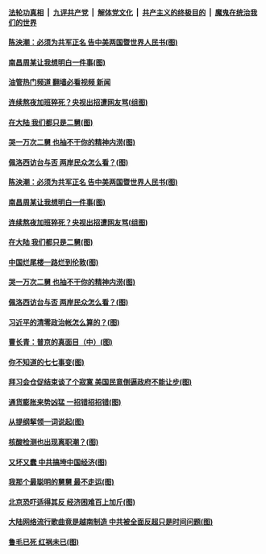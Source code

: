 ####  [法轮功真相](../../../../basic/blob/master/README.md?t=07310901) &nbsp;|&nbsp; [九评共产党](../../../../9ping.md/blob/master/README.md?t=07310901) &nbsp;|&nbsp; [解体党文化](../../../../jtdwh.md/blob/master/README.md?t=07310901)  &nbsp;|&nbsp; [共产主义的终极目的](../../../../gczydzjmd.md/blob/master/README.md?t=07310901) &nbsp;|&nbsp; [魔鬼在统治我们的世界](../../../../mgztzwmdsj.md/blob/master/README.md?t=07310901) 

#### [陈泱潮：必须为共军正名 告中美两国暨世界人民书(图)](../pages/p4/1013095.md?t=07310901) 

#### [南昌周某让我想明白一件事(图)](../pages/p4/1013098.md?t=07310901) 

#### [油管热门频道 翻墙必看视频 新闻](http://45.76.130.85:81/youtube.html?07310901)

#### [连续熬夜加班猝死？央视出招遭网友骂(组图)](../pages/p4/1013106.md?t=07310901) 

#### [在大陆 我们都只是二舅(图)](../pages/p4/1013099.md?t=07310901) 

#### [哭一万次二舅 也抽不干你的精神内涝(图)](../pages/p4/1013037.md?t=07310901) 

#### [佩洛西访台与否 两岸民众怎么看？(图)](../pages/p4/1013041.md?t=07310901) 

#### [陈泱潮：必须为共军正名 告中美两国暨世界人民书(图)](../pages/p4/1013095.md?t=07310901) 

#### [南昌周某让我想明白一件事(图)](../pages/p4/1013098.md?t=07310901) 

#### [连续熬夜加班猝死？央视出招遭网友骂(组图)](../pages/p4/1013106.md?t=07310901) 

#### [在大陆 我们都只是二舅(图)](../pages/p4/1013099.md?t=07310901) 

#### [中国烂尾楼一路烂到伦敦(图)](../pages/p4/1013097.md?t=07310901) 

#### [哭一万次二舅 也抽不干你的精神内涝(图)](../pages/p4/1013037.md?t=07310901) 

#### [佩洛西访台与否 两岸民众怎么看？(图)](../pages/p4/1013041.md?t=07310901) 

#### [习近平的清零政治帐怎么算的？(图)](../pages/p4/1013039.md?t=07310901) 

#### [曹长青：普京的真面目（中）(图)](../pages/p4/1012746.md?t=07310901) 

#### [你不知道的七七事变(图)](../pages/p4/1013038.md?t=07310901) 

#### [拜习会仓促结束谈了个寂寞 美国民意倒逼政府不能让步(图)](../pages/p4/1013032.md?t=07310901) 

#### [通货膨胀来势凶猛 一招错招招错(图)](../pages/p4/1013035.md?t=07310901) 

#### [从提纲挈领一词说起(图)](../pages/p4/1012959.md?t=07310901) 

#### [核酸检测也出现离职潮？(图)](../pages/p4/1012917.md?t=07310901) 

#### [又坏又蠢 中共搞垮中国经济(图)](../pages/p4/1012927.md?t=07310901) 

#### [我那个最聪明的舅舅 最不走运(图)](../pages/p4/1012918.md?t=07310901) 

#### [北京恐吓适得其反 经济困难百上加斤(图)](../pages/p4/1012929.md?t=07310901) 


#### [大陆网络流行歌曲竟是越南制造 中共被全面反超只是时间问题(图)](../pages/p4/1012877.md?t=07310901) 

#### [鲁毛已死 红祸未已(图)](../pages/p4/1012873.md?t=07310901) 

<img src='http://gfw-breaker.win/goodnews/indexes/p4.md' width='0px' height='0px'/>

